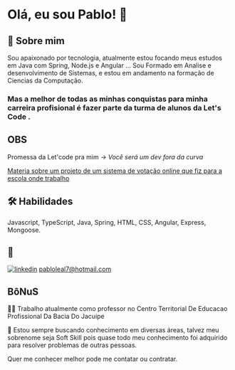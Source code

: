 
# Olá, eu sou Pablo! 👋


## 🚀 Sobre mim
Sou apaixonado por tecnologia, atualmente estou focando meus estudos em Java com Spring, Node.js e Angular ...
Sou Formado em Analise e desenvolvimento de Sistemas, e estou em andamento na formação de Ciencias da Computação.
###  Mas a melhor de todas as minhas conquistas para minha carreira profisional é fazer parte da turma de alunos da **Let's Code** .

## OBS
Promessa da Let'code pra mim ->
*Você será um dev fora da curva*

[Materia sobre um projeto de um sistema de votação online que fiz para a escola onde trabalho](http://nte15.educacao.ba.gov.br/?p=2699)


## 🛠 Habilidades
Javascript, TypeScript, Java, Spring, HTML, CSS, Angular, Express, Mongoose.


## 🔗 

[![linkedin](https://img.shields.io/badge/linkedin-0A66C2?style=for-the-badge&logo=linkedin&logoColor=white)](https://www.linkedin.com/in/pablo-preciliano-jose-leal-b7545a39/)
<pabloleal7@hotmail.com>



## BôNuS
👩‍💻 Trabalho atualmente como professor no Centro Territorial De Educacao Profissional Da Bacia Do Jacuipe 

🧠 Estou sempre buscando conhecimento em diversas áreas, talvez meu sobrenome seja Soft Skill pois quase todo meu conhecimento foi adquirido para resolver problemas de outras pessoas.

Quer me conhecer melhor pode me contatar ou contratar.




